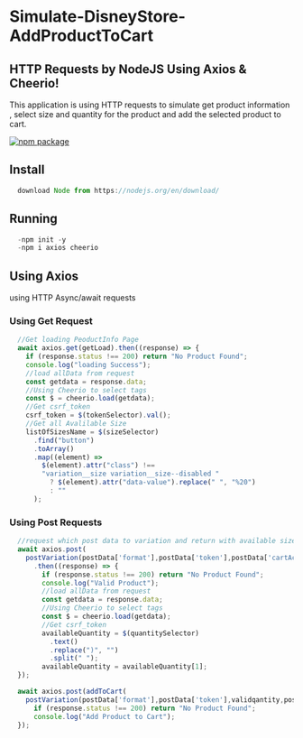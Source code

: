 # Simulate-DisneyStore-AddProductToCart
## HTTP Requests by NodeJS Using Axios & Cheerio!

This application is using HTTP requests to simulate  get product information , select size 
and quantity for the product and add the selected product to cart.

[![npm package](https://nodei.co/npm/request.png?downloads=true&downloadRank=true&stars=true)](https://nodei.co/npm/request/)

## Install
```js
  download Node from https://nodejs.org/en/download/
```
## Running
```js
  -npm init -y
  -npm i axios cheerio 
```
## Using Axios 
  using HTTP Async/await requests
  ### Using Get Request 
  ```js
    //Get loading PeoductInfo Page
    await axios.get(getLoad).then((response) => {
      if (response.status !== 200) return "No Product Found";
      console.log("loading Success");
      //load allData from request
      const getdata = response.data;
      //Using Cheerio to select tags
      const $ = cheerio.load(getdata);
      //Get csrf_token
      csrf_token = $(tokenSelector).val();
      //Get all Avalilable Size
      listOfSizesName = $(sizeSelector)
        .find("button")
        .toArray()
        .map((element) =>
          $(element).attr("class") !==
          "variation__size variation__size--disabled "
            ? $(element).attr("data-value").replace(" ", "%20")
            : ""
        );
  ```
  ### Using Post Requests 
  ```js
    //request which post data to variation and return with available size & quantity 
    await axios.post(
      postVariation(postData['format'],postData['token'],postData['cartAction'],postData['pid'],postData['size']))
        .then((response) => {
          if (response.status !== 200) return "No Product Found";
          console.log("Valid Product");
          //load allData from request
          const getdata = response.data;
          //Using Cheerio to select tags
          const $ = cheerio.load(getdata);
          //Get csrf_token
          availableQuantity = $(quantitySelector)
            .text()
            .replace(")", "")
            .split(" ");
          availableQuantity = availableQuantity[1];
    });
  ```
  ```js
    await axios.post(addToCart(
      postVariation(postData['format'],postData['token'],validqantity,postData['pid']))).then((response) => {
        if (response.status !== 200) return "No Product Found";
        console.log("Add Product to Cart");
    });
  ```
